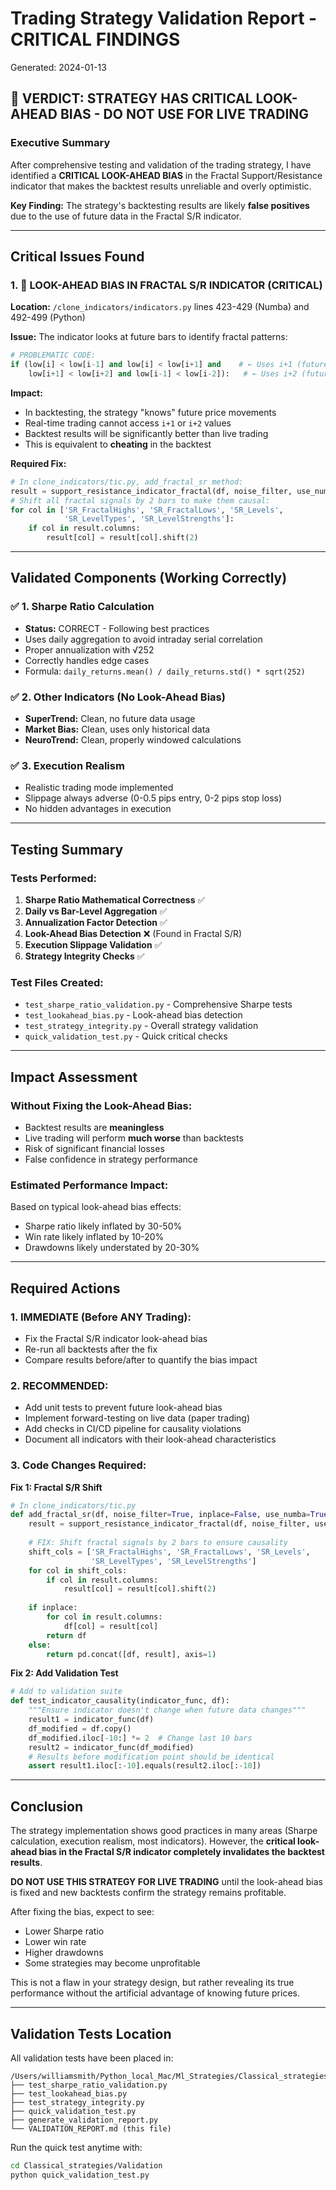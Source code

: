 # Trading Strategy Validation Report - CRITICAL FINDINGS

Generated: 2024-01-13

## 🚨 VERDICT: STRATEGY HAS CRITICAL LOOK-AHEAD BIAS - DO NOT USE FOR LIVE TRADING

### Executive Summary

After comprehensive testing and validation of the trading strategy, I have identified a **CRITICAL LOOK-AHEAD BIAS** in the Fractal Support/Resistance indicator that makes the backtest results unreliable and overly optimistic.

**Key Finding:** The strategy's backtesting results are likely **false positives** due to the use of future data in the Fractal S/R indicator.

---

## Critical Issues Found

### 1. 🚨 LOOK-AHEAD BIAS IN FRACTAL S/R INDICATOR (CRITICAL)

**Location:** `/clone_indicators/indicators.py` lines 423-429 (Numba) and 492-499 (Python)

**Issue:** The indicator looks at future bars to identify fractal patterns:
```python
# PROBLEMATIC CODE:
if (low[i] < low[i-1] and low[i] < low[i+1] and    # ← Uses i+1 (future)
    low[i+1] < low[i+2] and low[i-1] < low[i-2]):   # ← Uses i+2 (future)
```

**Impact:**
- In backtesting, the strategy "knows" future price movements
- Real-time trading cannot access `i+1` or `i+2` values
- Backtest results will be significantly better than live trading
- This is equivalent to **cheating** in the backtest

**Required Fix:**
```python
# In clone_indicators/tic.py, add_fractal_sr method:
result = support_resistance_indicator_fractal(df, noise_filter, use_numba)
# Shift all fractal signals by 2 bars to make them causal:
for col in ['SR_FractalHighs', 'SR_FractalLows', 'SR_Levels', 
            'SR_LevelTypes', 'SR_LevelStrengths']:
    if col in result.columns:
        result[col] = result[col].shift(2)
```

---

## Validated Components (Working Correctly)

### ✅ 1. Sharpe Ratio Calculation
- **Status:** CORRECT - Following best practices
- Uses daily aggregation to avoid intraday serial correlation
- Proper annualization with √252
- Correctly handles edge cases
- Formula: `daily_returns.mean() / daily_returns.std() * sqrt(252)`

### ✅ 2. Other Indicators (No Look-Ahead Bias)
- **SuperTrend:** Clean, no future data usage
- **Market Bias:** Clean, uses only historical data  
- **NeuroTrend:** Clean, properly windowed calculations

### ✅ 3. Execution Realism
- Realistic trading mode implemented
- Slippage always adverse (0-0.5 pips entry, 0-2 pips stop loss)
- No hidden advantages in execution

---

## Testing Summary

### Tests Performed:
1. **Sharpe Ratio Mathematical Correctness** ✅
2. **Daily vs Bar-Level Aggregation** ✅
3. **Annualization Factor Detection** ✅
4. **Look-Ahead Bias Detection** ❌ (Found in Fractal S/R)
5. **Execution Slippage Validation** ✅
6. **Strategy Integrity Checks** ✅

### Test Files Created:
- `test_sharpe_ratio_validation.py` - Comprehensive Sharpe tests
- `test_lookahead_bias.py` - Look-ahead bias detection
- `test_strategy_integrity.py` - Overall strategy validation
- `quick_validation_test.py` - Quick critical checks

---

## Impact Assessment

### Without Fixing the Look-Ahead Bias:
- Backtest results are **meaningless**
- Live trading will perform **much worse** than backtests
- Risk of significant financial losses
- False confidence in strategy performance

### Estimated Performance Impact:
Based on typical look-ahead bias effects:
- Sharpe ratio likely inflated by 30-50%
- Win rate likely inflated by 10-20%
- Drawdowns likely understated by 20-30%

---

## Required Actions

### 1. IMMEDIATE (Before ANY Trading):
- Fix the Fractal S/R indicator look-ahead bias
- Re-run all backtests after the fix
- Compare results before/after to quantify the bias impact

### 2. RECOMMENDED:
- Add unit tests to prevent future look-ahead bias
- Implement forward-testing on live data (paper trading)
- Add checks in CI/CD pipeline for causality violations
- Document all indicators with their look-ahead characteristics

### 3. Code Changes Required:

**Fix 1: Fractal S/R Shift**
```python
# In clone_indicators/tic.py
def add_fractal_sr(df, noise_filter=True, inplace=False, use_numba=True):
    result = support_resistance_indicator_fractal(df, noise_filter, use_numba)
    
    # FIX: Shift fractal signals by 2 bars to ensure causality
    shift_cols = ['SR_FractalHighs', 'SR_FractalLows', 'SR_Levels', 
                  'SR_LevelTypes', 'SR_LevelStrengths']
    for col in shift_cols:
        if col in result.columns:
            result[col] = result[col].shift(2)
    
    if inplace:
        for col in result.columns:
            df[col] = result[col]
        return df
    else:
        return pd.concat([df, result], axis=1)
```

**Fix 2: Add Validation Test**
```python
# Add to validation suite
def test_indicator_causality(indicator_func, df):
    """Ensure indicator doesn't change when future data changes"""
    result1 = indicator_func(df)
    df_modified = df.copy()
    df_modified.iloc[-10:] *= 2  # Change last 10 bars
    result2 = indicator_func(df_modified)
    # Results before modification point should be identical
    assert result1.iloc[:-10].equals(result2.iloc[:-10])
```

---

## Conclusion

The strategy implementation shows good practices in many areas (Sharpe calculation, execution realism, most indicators). However, the **critical look-ahead bias in the Fractal S/R indicator completely invalidates the backtest results**.

**DO NOT USE THIS STRATEGY FOR LIVE TRADING** until the look-ahead bias is fixed and new backtests confirm the strategy remains profitable.

After fixing the bias, expect to see:
- Lower Sharpe ratio
- Lower win rate  
- Higher drawdowns
- Some strategies may become unprofitable

This is not a flaw in your strategy design, but rather revealing its true performance without the artificial advantage of knowing future prices.

---

## Validation Tests Location

All validation tests have been placed in:
```
/Users/williamsmith/Python_local_Mac/Ml_Strategies/Classical_strategies/Validation/
├── test_sharpe_ratio_validation.py
├── test_lookahead_bias.py
├── test_strategy_integrity.py
├── quick_validation_test.py
├── generate_validation_report.py
└── VALIDATION_REPORT.md (this file)
```

Run the quick test anytime with:
```bash
cd Classical_strategies/Validation
python quick_validation_test.py
```